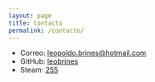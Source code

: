 ```yaml
---
layout: page
title: Contacto
permalink: /contacto/
---
```


- Correo: leopoldo.brines@hotmail.com
- GitHub: [leobrines](https://github.com/leobrines)
- Steam: [255](https://steamcommunity.com/id/leobrines)   
